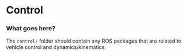 # Control

### What goes here?
The `control/` folder should contain any ROS packages that are related to vehicle control and dynamics/kinematics
